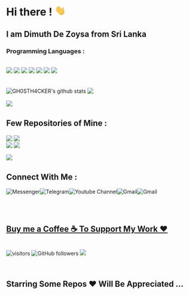 # **Hi there !** <img src="https://github.com/GH0STH4CKER/GH0STH4CKER/blob/main/Assets/Hi.gif" width="29px">

<h2>I am Dimuth De Zoysa from Sri Lanka </h2>

<h3>Programming Languages :</h3></br>
<div id="langs">
<img src="https://img.shields.io/badge/Python-3776AB?style=for-the-badge&logo=python&logoColor=white" >
<img src="https://img.shields.io/badge/HTML5-E34F26?style=for-the-badge&logo=html5&logoColor=white" >
<img src="https://img.shields.io/badge/CSS3-1572B6?style=for-the-badge&logo=css3&logoColor=white" >
<img src="https://img.shields.io/badge/C-00599C?style=for-the-badge&logo=c&logoColor=white" >
<img src="https://img.shields.io/badge/C%2B%2B-00599C?style=for-the-badge&logo=c%2B%2B&logoColor=white" >
<img src="https://img.shields.io/badge/Java-ED8B00?style=for-the-badge&logo=java&logoColor=white" >
<img src="https://img.shields.io/badge/VB.NET-5C2D91?style=for-the-badge&logo=.net&logoColor=white" >
</div>
<br>&nbsp;
<div id="stats">
<img align="center" src="https://github-readme-stats.vercel.app/api?username=GH0STH4CKER&show_icons=true&theme=chartreuse-dark&line_height=27" width="400x" alt="GH0STH4CKER's github stats"/>
<img align="center" src="https://github-readme-stats.vercel.app/api/top-langs/?username=GH0STH4CKER&theme=dark&hide_langs_below=1" />
</div>
</br>
<img src="https://github-profile-trophy.vercel.app/?username=GH0STH4CKER&column=7">


<h2>Few Repositories of Mine :</h2>
<div id="two_repo">
<a href="https://github.com/GH0STH4CKER/youtube_video_downloader" ><img align="center" src="https://github-readme-stats.vercel.app/api/pin/?username=GH0STH4CKER&repo=youtube_video_downloader&theme=chartreuse-dark"></a>
<a href="https://github.com/GH0STH4CKER/QR-monkey" ><img align="center" src="https://github-readme-stats.vercel.app/api/pin/?username=GH0STH4CKER&repo=QR-monkey&theme=chartreuse-dar" ></a>
</div>
<div id="two repo">
<a href="https://github.com/GH0STH4CKER/TorrentSearch-Download" ><img align="center" src="https://github-readme-stats.vercel.app/api/pin/?username=GH0STH4CKER&repo=TorrentSearch-Download&theme=chartreuse-dar" /></a>
<a href="https://github.com/GH0STH4CKER/Lan_IP_Scanner" ><img align="center" src="https://github-readme-stats.vercel.app/api/pin/?username=GH0STH4CKER&repo=Lan_IP_Scanner&theme=chartreuse-dark" /></a>
</div>
</br>
<img src="https://github-readme-streak-stats.herokuapp.com/?user=GH0STH4CKER">
</br>
<h2>Connect With Me :</h2>
<div id="links">
<a href="https://m.me/dimuth92">
  <img align="left" alt="Messenger" src="https://img.shields.io/badge/Messenger-00B2FF?style=for-the-badge&logo=messenger&logoColor=white" />
</a> &nbsp;&nbsp;
<a href="https://t.me/Dimuth92">
  <img align="left" alt="Telegram" src="https://img.shields.io/badge/Telegram-2CA5E0?style=for-the-badge&logo=telegram&logoColor=white" />
</a> &nbsp;&nbsp;
<a href="https://www.youtube.com/c/GhostAcademy">
  <img align="left" alt="Youtube Channel" src="https://img.shields.io/badge/YouTube-FF0000?style=for-the-badge&logo=youtube&logoColor=white" />
</a> &nbsp;&nbsp;
<a href="mailto:dimuthdezoysa@gmail.com">
  <img align="left" alt="Gmail" src="https://shields.io/badge/GMAIL-d6001f?logo=gmail&logoColor=white&style=for-the-badge" />
</a>
<a href="https://ghostacademysl.blogspot.com">
  <img align="left" alt="Gmail" src="https://img.shields.io/badge/Blogger-FF5722?style=for-the-badge&logo=blogger&logoColor=white" />
</a>
</div>                                                                                                                     

&nbsp;</br></br>
## [Buy me a Coffee ☕ To Support My Work ❤️](https://www.buymeacoffee.com/dimuthdezoysa) 

&nbsp;<br>
![visitors](https://visitor-badge.laobi.icu/badge?page_id=GH0STH4CKER.visitor-badge)
![GitHub followers](https://img.shields.io/github/followers/GH0STH4CKER?color=cyan) ![](https://komarev.com/ghpvc/?username=GH0STH4CKER&color=green&label=Profile+Views)

</br>
<h2> Starring Some Repos ❤️ Will Be Appreciated ...  </h2>
